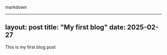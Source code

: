 markdown 

---
layout: post
title: "My first blog"
date: 2025-02-27
---

This is my first blog post
